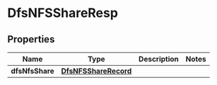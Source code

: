 # DfsNFSShareResp

## Properties
Name | Type | Description | Notes
------------ | ------------- | ------------- | -------------
**dfsNfsShare** | [**DfsNFSShareRecord**](DfsNFSShareRecord.md) |  | 
